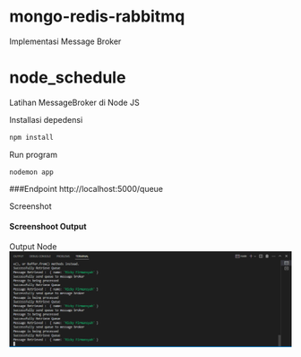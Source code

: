 # mongo-redis-rabbitmq
Implementasi Message Broker
# node_schedule
Latihan MessageBroker di Node JS

Installasi depedensi
```bash
npm install
```

Run program
```
nodemon app
```

###Endpoint
http://localhost:5000/queue

Screenshot
#### Screenshoot Output
Output Node
![rabbitMQ](images/rabbitMQ.PNG)
